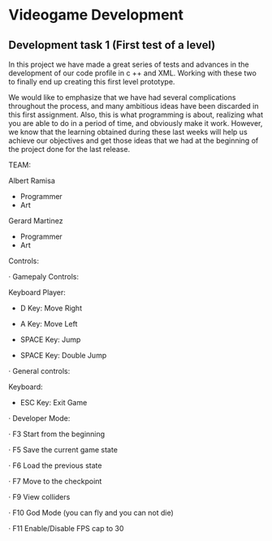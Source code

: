 # Videogame Development
## Development task 1 (First test of a level)

In this project we have made a great series of tests and advances in the development of our code profile in c ++ and XML. Working with these two to finally end up creating this first level prototype.

We would like to emphasize that we have had several complications throughout the process, and many ambitious ideas have been discarded in this first assignment. Also, this is what programming is about, realizing what you are able to do in a period of time, and obviously make it work. However, we know that the learning obtained during these last weeks will help us achieve our objectives and get those ideas that we had at the beginning of the project done for the last release.

TEAM:

Albert Ramisa
 - Programmer
 - Art
 
Gerard Martinez
- Programmer
- Art

Controls:

· Gamepaly Controls:

Keyboard Player:

  - D Key: Move Right
 
  - A Key: Move Left
 
  - SPACE Key: Jump
  
  - SPACE Key: Double Jump
 
  · General controls:

Keyboard: 
 
 - ESC Key: Exit Game

· Developer Mode:

 · F3 Start from the beginning
 
 · F5 Save the current game state
 
 · F6 Load the previous state
 
 · F7 Move to the checkpoint
 
 · F9 View colliders
 
 · F10 God Mode (you can fly and you can not die)
 
 · F11 Enable/Disable FPS cap to 30
 
